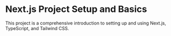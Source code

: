 # Next.js Project Setup and Basics
This project is a comprehensive introduction to setting up and using Next.js, TypeScript, and Tailwind CSS.